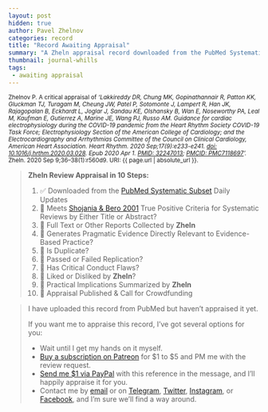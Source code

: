 ```yaml
---
layout: post
hidden: true
author: Pavel Zhelnov
categories: record
title: "Record Awaiting Appraisal"
summary: "A Zheln appraisal record downloaded from the PubMed Systematic Subset daily updates."
thumbnail: journal-whills
tags:
 - awaiting appraisal
---
```


<small id="citation">Zhelnov P. A critical appraisal of _‘Lakkireddy DR, Chung MK, Gopinathannair R, Patton KK, Gluckman TJ, Turagam M, Cheung JW, Patel P, Sotomonte J, Lampert R, Han JK, Rajagopalan B, Eckhardt L, Joglar J, Sandau KE, Olshansky B, Wan E, Noseworthy PA, Leal M, Kaufman E, Gutierrez A, Marine JE, Wang PJ, Russo AM. Guidance for cardiac electrophysiology during the COVID-19 pandemic from the Heart Rhythm Society COVID-19 Task Force; Electrophysiology Section of the American College of Cardiology; and the Electrocardiography and Arrhythmias Committee of the Council on Clinical Cardiology, American Heart Association. Heart Rhythm. 2020 Sep;17(9):e233-e241. [doi: 10.1016/j.hrthm.2020.03.028](https://doi.org/10.1016/j.hrthm.2020.03.028). Epub 2020 Apr 1. [PMID: 32247013](https://pubmed.gov/32247013); [PMCID: PMC7118697](https://ncbi.nlm.nih.gov/pmc/PMC7118697)’._ Zheln. 2020 Sep 9;36–38(1):r560d9. URI: {{ page.url | absolute_url }}.</small>

> **Zheln Review Appraisal in 10 Steps:**
>
> 1. ✅ Downloaded from the [PubMed Systematic Subset](https://github.com/p1m-ortho/qs-global-ortho-search-queries/blob/global-sr-query/README.md) Daily Updates
> 2. 🔄 Meets [Shojania & Bero 2001](https://www.researchgate.net/publication/11820967_Taking_Advantage_of_the_Explosion_of_Systematic_Reviews_An_Efficient_MEDLINE_Search_Strategy) True Positive Criteria for Systematic Reviews by Either Title or Abstract?
> 3. 🔄 Full Text or Other Reports Collected by **Zheln**
> 4. 🔄 Generates Pragmatic Evidence Directly Relevant to Evidence-Based Practice?
> 5. 🔄 Is Duplicate?
> 6. 🔄 Passed or Failed Replication?
> 7. 🔄 Has Critical Conduct Flaws?
> 8. 🔄 Liked or Disliked by **Zheln**?
> 9. 🔄 Practical Implications Summarized by **Zheln**
> 10. 🔄 Appraisal Published & Call for Crowdfunding

> I have uploaded this record from PubMed but haven’t appraised it yet.
>
> If you want me to appraise this record, I’ve got several options for you:
> * Wait until I get my hands on it myself.
> * [Buy a subscription on Patreon](https://patreon.com/zheln) for $1 to $5 and PM me with the review request.
> * [Send me $1 via PayPal](https://paypal.me/pjelnov) with this reference in the message, and I’ll happily appraise it for you.
> * Contact me by [email](mailto:pavel@zheln.com) or on [Telegram](https://t.me/drzhelnov), [Twitter](https://twitter.com/drzhelnov), [Instagram](https://instagram.com/igzheln), or [Facebook](https://facebook.com/drzhelnov), and I’m sure we’ll find a way around.
